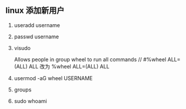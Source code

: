## linux 添加新用户

1. useradd username

2. passwd username

3. visudo

    Allows people in group wheel to run all commands 
    // #%wheel ALL=(ALL) ALL  改为
	%wheel ALL=(ALL) ALL

4. usermod -aG wheel USERNAME

5. groups

6. sudo whoami